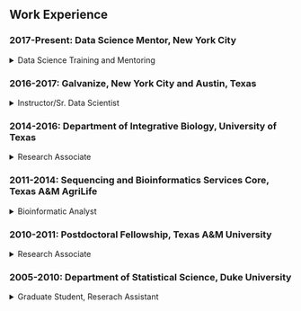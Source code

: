 ## Work Experience


### 2017-Present: Data Science Mentor, New York City
<details>

<summary>
Data Science Training and Mentoring
</summary>

#### Responsibilities
- Provide Data Science Apprenticeship (40 hrs/wk)
- Curriculum Specification and Development
- Fully Interactive Content Delivery and Guidance
- Practice Exercise Creation and Evaluation
- Job Search and Career Growth Mentoring

#### Highlights
- Executed 5 month program completely from scratch
- 35 methodologies discussed and deeply explored
- 50% unsolicited rate increase after first month
</details>




### 2016-2017: Galvanize, New York City and Austin, Texas
<details>

<summary>
Instructor/Sr. Data Scientist
</summary>

#### Responsibilities 
- Lecture Preparation and Delivery
- Exercise Montitoring and Support
- Student Mentorship and Guidance
- Prospective Student Recruitment
- Networking and 


#### Highlights
- 6 cohorts taught, 49 students trained
- 22 lecture days; 4 special topic lectures created
- Promoted to NYC campus, lead position
  - 40% salary increase
- Developed Probability and Statistics Workshop
  - ~10 sections, ~8 content hours 
- Created Probability and Statistics workshop developed
  - ~30 sections, ~200 questions and answers, ~40 content hours 

</details>

### 2014-2016: Department of Integrative Biology, University of Texas
<details>

<summary>
Research Associate
</summary>

#### Responsibilities
- Nextgen Sequencing Data Management
  - RNA/TAG-Seq, WGS/RAD-Seq, and Bisulfite-Seq
- Bioinformatics Pipeline Creation, Maintenance, and Execution
  - Genotyping/Expression ((e)QTL/GWAS) and Bulk Segregation 
- Data Analysis and Visualization Support
- Bioinformatics and Statistics Mentoring

#### Highlights
- 10% salary increase rewarded after first year
- Supported publication of 3 papers
- Photoperiodic Response Collaboration
- Flowering Time Bulk Segregation Collaboration
- Developed Bayesian Analysis of Drought Methylation Response

</details>

### 2011-2014: Sequencing and Bioinformatics Services Core, Texas A&M AgriLife
<details>

<summary>
Bioinformatic Analyst
</summary>

#### Responsibilities
- Consultation, Education and Outreach
  - Nextgen Sequencing, Bioinformatics, and Statistics
- Bioinformatic Analysis Contracting 
  - Differential Expression, Genotyping (RAD-Seq/Bulk Seg.)
- Nextgen Sequencing Data Management
- Sample Demultiplexing, Quality Control, and Delivery

#### Highlights
- 10% salary increase rewarded after first year
- 15% salary increase offered after second year
- Provided analysis services for ~10 TAMU labs
- Provided analysis services 3 industry teams
- Transcription Start Site Collaboration
- TAMU Wheat/Bayer CropScience Collaboration

</details>

### 2010-2011: Postdoctoral Fellowship, Texas A&M University

<details>

<summary>
Research Associate
</summary>

#### Responsibilities
- Statistical Analysis and Data Processing Support
- Learn Cancer-Nutrition Genetics and Physiology
- Learn Transcriptomic and Metagenomic Analysis

#### Highlights
- Prestigeous Postdoctoral Program in Leading Statistics Department
- Training Program in Biostatistics, Bioinformatics, Nutrition and Cancer
- Integrative Nutrition and Complex Diseases in the Department of Nutrition
- Helped secure large research grant for lab through high profile publication

</details>

### 2005-2010: Department of Statistical Science, Duke University

<details>

<summary>
Graduate Student, Reserach Assistant
</summary>

#### Highlights
- Summer Instructor
  - Statistics 101/102 and Regression Analysis
- Teaching Assistant
  - Mathematical Statistics, Statistics for Economics, and Generalized Linear Models
- Consultant
  - Experimental Design and Analysis
- Research Assistant, Children’s Environmental Health Initiative 
  - Collaborated with medical practitioners, epidemiologists, sociologists, geographers & statisticians in an applied and translational research setting to develop birth outcome analysis methodology.

</details>